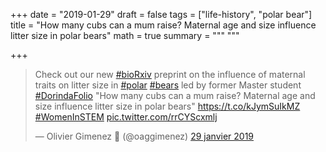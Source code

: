 +++
date = "2019-01-29"
draft = false
tags = ["life-history", "polar bear"]
title = "How many cubs can a mum raise? Maternal age and size influence litter size in polar bears"
math = true
summary = """
"""

+++

<blockquote class="twitter-tweet" data-lang="fr"><p lang="en" dir="ltr">Check out our new <a href="https://twitter.com/hashtag/bioRxiv?src=hash&amp;ref_src=twsrc%5Etfw">#bioRxiv</a> preprint on the influence of maternal traits on litter size in <a href="https://twitter.com/hashtag/polar?src=hash&amp;ref_src=twsrc%5Etfw">#polar</a> <a href="https://twitter.com/hashtag/bears?src=hash&amp;ref_src=twsrc%5Etfw">#bears</a> led by former Master student <a href="https://twitter.com/hashtag/DorindaFolio?src=hash&amp;ref_src=twsrc%5Etfw">#DorindaFolio</a> &quot;How many cubs can a mum raise? Maternal age and size influence litter size in polar bears&quot; <a href="https://t.co/kJymSuIkMZ">https://t.co/kJymSuIkMZ</a> <a href="https://twitter.com/hashtag/WomenInSTEM?src=hash&amp;ref_src=twsrc%5Etfw">#WomenInSTEM</a> <a href="https://t.co/rrCYScxmlj">pic.twitter.com/rrCYScxmlj</a></p>&mdash; Olivier Gimenez 🖖 (@oaggimenez) <a href="https://twitter.com/oaggimenez/status/1090153934449188865?ref_src=twsrc%5Etfw">29 janvier 2019</a></blockquscript async src="https://platform.twitter.com/widgets.js" charset="utf-8"></script>
